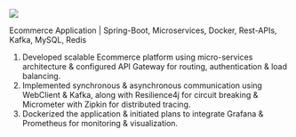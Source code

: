 ![]([https://github.com/anmolg84/anmolg84/blob/main/1690445497305.jpeg](https://github.com/anmolg84/Ecommerce-Microservices-Application/blob/main/Architecture%20Diagram%20Ecommerce%20Application.png))

Ecommerce Application | Spring-Boot, Microservices, Docker, Rest-APIs, Kafka, MySQL, Redis
1. Developed scalable Ecommerce platform using micro-services architecture & configured API Gateway for
routing, authentication & load balancing.
2. Implemented synchronous & asynchronous communication using WebClient & Kafka, along with Resilience4j for
circuit breaking & Micrometer with Zipkin for distributed tracing.
3. Dockerized the application & initiated plans to integrate Grafana & Prometheus for monitoring & visualization.

